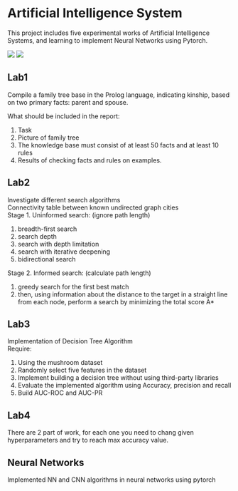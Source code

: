 # Artificial Intelligence System

This project includes five experimental works of Artificial Intelligence Systems, and learning to implement Neural Networks using Pytorch.  

![](https://img.shields.io/badge/wechat-Spbgzh-green)       ![](https://img.shields.io/badge/mail-zjjhgzh%40gmail.com-blue)

## Lab1

Compile a family tree base in the Prolog language, indicating kinship, based on two primary facts: parent and spouse.

What should be included in the report:

1. Task
2. Picture of family tree
3. The knowledge base must consist of at least 50 facts and at least 10 rules
4. Results of checking facts and rules on examples.

## Lab2

Investigate different search algorithms  
Connectivity table between known undirected graph cities  
Stage 1. Uninformed search: (ignore path length)  

1. breadth-first search  
2. search depth  
3. search with depth limitation  
4. search with iterative deepening  
5. bidirectional search  

Stage 2. Informed search: (calculate path length)  

1. greedy search for the first best match
2. then, using information about the distance to the target in a straight line from each node, perform a search by minimizing the total score A*  

## Lab3

Implementation of Decision Tree Algorithm  
Require:  

1. Using the mushroom dataset  
2. Randomly select five features in the dataset  
3. Implement building a decision tree without using third-party libraries  
4. Evaluate the implemented algorithm using Accuracy, precision and recall  
5. Build AUC-ROC and AUC-PR  

## Lab4

There are 2 part of work, for each one you need to chang given hyperparameters and try to reach max accuracy value.  


## Neural Networks

Implemented NN and CNN algorithms in neural networks using pytorch
